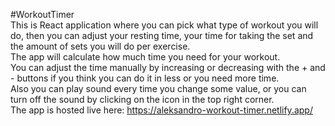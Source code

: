 #WorkoutTimer  
This is React application where you can pick what type of workout you will do, then you can adjust your resting time, your time for taking the set and the amount of sets you will do per exercise.  
The app will calculate how much time you need for your workout.  
You can adjust the time manually by increasing or decreasing with the + and - buttons if you think you can do it in less or you need more time.  
Also you can play sound every time you change some value, or you can turn off the sound by clicking on the icon in the top right corner.  
The app is hosted live here: https://aleksandro-workout-timer.netlify.app/
